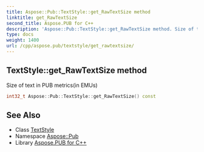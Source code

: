 ```yaml
---
title: Aspose::Pub::TextStyle::get_RawTextSize method
linktitle: get_RawTextSize
second_title: Aspose.PUB for C++
description: 'Aspose::Pub::TextStyle::get_RawTextSize method. Size of text in PUB metrics(in EMUs) in C++.'
type: docs
weight: 1400
url: /cpp/aspose.pub/textstyle/get_rawtextsize/
---
```

## TextStyle::get_RawTextSize method


Size of text in PUB metrics(in EMUs)

```cpp
int32_t Aspose::Pub::TextStyle::get_RawTextSize() const
```

## See Also

* Class [TextStyle](../)
* Namespace [Aspose::Pub](../../)
* Library [Aspose.PUB for C++](../../../)
